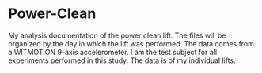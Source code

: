# Power-Clean
My analysis documentation of the power clean lift. 
The files will be organized by the day in which the lift was performed. 
The data comes from a WITMOTION 9-axis accelerometer. 
I am the test subject for all experiments performed in this study. The data is of my individual lifts. 
